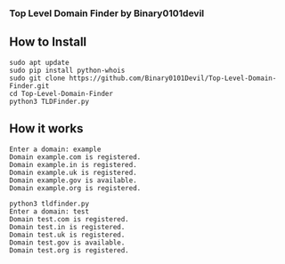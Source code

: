 ### Top Level Domain Finder by Binary0101devil

## How to Install
```
sudo apt update
sudo pip install python-whois
sudo git clone https://github.com/Binary0101Devil/Top-Level-Domain-Finder.git
cd Top-Level-Domain-Finder
python3 TLDFinder.py
```

## How it works
```
Enter a domain: example
Domain example.com is registered.
Domain example.in is registered.
Domain example.uk is registered.
Domain example.gov is available.
Domain example.org is registered.

python3 tldfinder.py
Enter a domain: test
Domain test.com is registered.
Domain test.in is registered.
Domain test.uk is registered.
Domain test.gov is available.
Domain test.org is registered.
```

